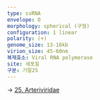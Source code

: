 ```yaml
---
type: ssRNA
envelope: O
morphology: spherical (구형)
configuration: 1 linear
polarity: (+)
genome_size: 13-16kb
virion_size: 45-60nm
복제효소: Viral RNA polymerase
site: 세포질
구분: 기말25
---
```

-> [25. Arteriviridae](./content/vet/1.%20Lecture/07-3.%20%EC%A0%84%EC%97%BC%EB%B3%91%ED%95%992/25.%20Arteriviridae.md)
